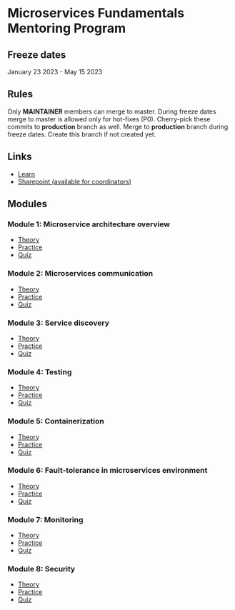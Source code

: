 # Microservices Fundamentals Mentoring Program

## Freeze dates

January 23 2023 - May 15 2023

## Rules

Only **MAINTAINER** members can merge to master.
During freeze dates merge to master is allowed only for hot-fixes (P0). Cherry-pick these commits to **production** branch as well.
Merge to **production** branch during freeze dates. Create this branch if not created yet.

## Links

 - [Learn](https://learn.epam.com/detailsPage?id=77fa4ed0-9de2-4371-bc1e-f55bf06ac061)
 - [Sharepoint (available for coordinators)](https://epam.sharepoint.com/sites/MicroservicesProgram?e=1%3A926dfb8197a845f89864d020ea1c4b53)

## Modules

### Module 1: Microservice architecture overview

- [Theory](materials/microservice_architecture_overview/README.md)
- [Practice](tasks/microservice_architecture_overview/README.md)
- [Quiz](quizes/microservice_architecture_overview/README.md)

### Module 2: Microservices communication

- [Theory](materials/microservices_communication/README.md)
- [Practice](tasks/microservices_communication/README.md)
- [Quiz](quizes/microservices_communication/README.md)

### Module 3: Service discovery

- [Theory](materials/service_discovery/README.md)
- [Practice](tasks/service_discovery/README.md)
- [Quiz](quizes/service_discovery/README.md)

### Module 4: Testing

- [Theory](materials/microservice_testing/README.md)
- [Practice](tasks/microservice_testing/README.md)
- [Quiz](quizes/microservice_testing/README.md)

### Module 5: Containerization

- [Theory](materials/containerization/README.md)
- [Practice](tasks/containerization/README.md)
- [Quiz](quizes/containerization/README.md)

### Module 6: Fault-tolerance in microservices environment

- [Theory](materials/fault_tolerance/README.md)
- [Practice](tasks/fault_tolerance/README.md)
- [Quiz](quizes/fault_tolerance/README.md)

### Module 7: Monitoring

- [Theory](materials/monitoring/README.md)
- [Practice](tasks/monitoring/README.md)
- [Quiz](quizes/monitoring/README.md)

### Module 8: Security

- [Theory](materials/security/README.md)
- [Practice](tasks/security/README.md)
- [Quiz](quizes/security/README.md)
